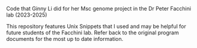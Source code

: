 Code that Ginny Li did for her Msc genome project in the Dr Peter Facchini lab (2023-2025)

This repository features Unix Snippets that I used and may be helpful for future students of the Facchini lab. Refer back to the original program documents for the most up to date information.

